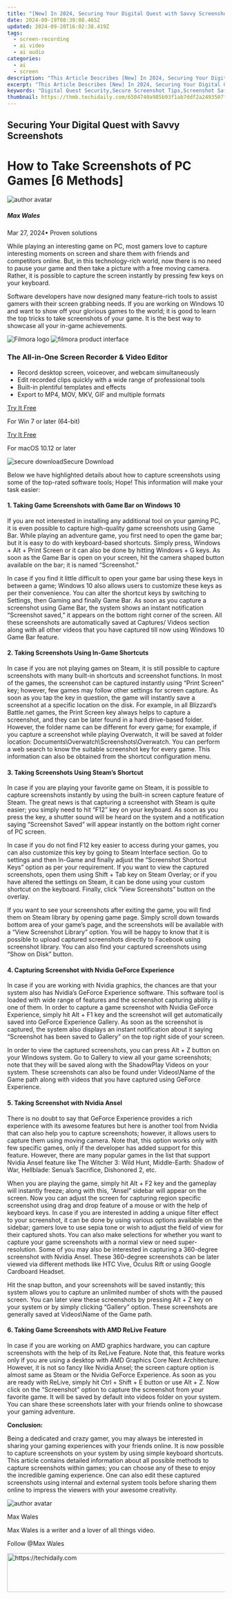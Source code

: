 ```yaml
---
title: "[New] In 2024, Securing Your Digital Quest with Savvy Screenshots"
date: 2024-09-19T08:39:08.465Z
updated: 2024-09-20T16:02:38.419Z
tags: 
  - screen-recording
  - ai video
  - ai audio
categories: 
  - ai
  - screen
description: "This Article Describes [New] In 2024, Securing Your Digital Quest with Savvy Screenshots"
excerpt: "This Article Describes [New] In 2024, Securing Your Digital Quest with Savvy Screenshots"
keywords: "Digital Quest Security,Secure Screenshot Tips,Screenshot Safety Guide,Safe Snapshots Online,Digital Stealth Strategies,Secure Screen Captures,Cyber Shielding Methods"
thumbnail: https://thmb.techidaily.com/6504740a985b93f1ab7ddf2a2493507fc4e1a65d7f00706449676a59eeb923d9.jpg
---
```


## Securing Your Digital Quest with Savvy Screenshots

# How to Take Screenshots of PC Games \[6 Methods\]

![author avatar](https://images.wondershare.com/filmora/article-images/max-wales-author.jpg)

##### Max Wales

 Mar 27, 2024• Proven solutions

While playing an interesting game on PC, most gamers love to capture interesting moments on screen and share them with friends and competitors online. But, in this technology-rich world, now there is no need to pause your game and then take a picture with a free moving camera. Rather, it is possible to capture the screen instantly by pressing few keys on your keyboard.

Software developers have now designed many feature-rich tools to assist gamers with their screen grabbing needs. If you are working on Windows 10 and want to show off your glorious games to the world; it is good to learn the top tricks to take screenshots of your game. It is the best way to showcase all your in-game achievements.

![Filmora logo](https://images.wondershare.com/filmora/logo_icon/wondershare-filmora-logo-horizontal.png) ![filmora product interface](https://images.wondershare.com/filmora/images/common/filmora-product-banner.png)

### The All-in-One Screen Recorder & Video Editor

* Record desktop screen, voiceover, and webcam simultaneously
* Edit recorded clips quickly with a wide range of professional tools
* Built-in plentiful templates and effects
* Export to MP4, MOV, MKV, GIF and multiple formats

[Try It Free](https://tools.techidaily.com/wondershare/filmora/download/)

For Win 7 or later (64-bit)

[Try It Free](https://tools.techidaily.com/wondershare/filmora/download/)

For macOS 10.12 or later

![secure download](https://static.wondershare.com/images-filmora/images/common/securety.svg)Secure Download

Below we have highlighted details about how to capture screenshots using some of the top-rated software tools; Hope! This information will make your task easier:

#### 1. Taking Game Screenshots with Game Bar on Windows 10

If you are not interested in installing any additional tool on your gaming PC, it is even possible to capture high-quality game screenshots using Game Bar. While playing an adventure game, you first need to open the game bar; but it is easy to do with keyboard-based shortcuts. Simply press, Windows + Alt + Print Screen or it can also be done by hitting Windows + G keys. As soon as the Game Bar is open on your screen, hit the camera shaped button available on the bar; it is named “Screenshot.”

In case if you find it little difficult to open your game bar using these keys in between a game; Windows 10 also allows users to customize these keys as per their convenience. You can alter the shortcut keys by switching to Settings, then Gaming and finally Game Bar. As soon as you capture a screenshot using Game Bar, the system shows an instant notification “Screenshot saved,” it appears on the bottom right corner of the screen. All these screenshots are automatically saved at Captures/ Videos section along with all other videos that you have captured till now using Windows 10 Game Bar feature.

#### 2. Taking Screenshots Using In-Game Shortcuts

In case if you are not playing games on Steam, it is still possible to capture screenshots with many built-in shortcuts and screenshot functions. In most of the games, the screenshot can be captured instantly using “Print Screen” key; however, few games may follow other settings for screen capture. As soon as you tap the key in question, the game will instantly save a screenshot at a specific location on the disk. For example, in all Blizzard’s Battle.net games, the Print Screen key always helps to capture a screenshot, and they can be later found in a hard drive-based folder. However, the folder name can be different for every game; for example, if you capture a screenshot while playing Overwatch, it will be saved at folder location: Documents\\Overwatch\\Screenshots\\Overwatch. You can perform a web search to know the suitable screenshot key for every game. This information can also be obtained from the shortcut configuration menu.

#### 3. Taking Screenshots Using Steam’s Shortcut

In case if you are playing your favorite game on Steam, it is possible to capture screenshots instantly by using the built-in screen capture feature of Steam. The great news is that capturing a screenshot with Steam is quite easier; you simply need to hit “F12” key on your keyboard. As soon as you press the key, a shutter sound will be heard on the system and a notification saying “Screenshot Saved” will appear instantly on the bottom right corner of PC screen.

In case if you do not find F12 key easier to access during your games, you can also customize this key by going to Steam Interface section. Go to settings and then In-Game and finally adjust the “Screenshot Shortcut Keys” option as per your requirement. If you want to view the captured screenshots, open them using Shift + Tab key on Steam Overlay; or if you have altered the settings on Steam, it can be done using your custom shortcut on the keyboard. Finally, click “View Screenshots” button on the overlay.

If you want to see your screenshots after exiting the game, you will find them on Steam library by opening game page. Simply scroll down towards bottom area of your game’s page, and the screenshots will be available with a “View Screenshot Library” option. You will be happy to know that it is possible to upload captured screenshots directly to Facebook using screenshot library. You can also find your captured screenshots using “Show on Disk” button.

#### 4. Capturing Screenshot with Nvidia GeForce Experience

In case if you are working with Nvidia graphics, the chances are that your system also has Nvidia’s GeForce Experience software. This software tool is loaded with wide range of features and the screenshot capturing ability is one of them. In order to capture a game screenshot with Nvidia GeForce Experience, simply hit Alt + F1 key and the screenshot will get automatically saved into GeForce Experience Gallery. As soon as the screenshot is captured, the system also displays an instant notification about it saying “Screenshot has been saved to Gallery” on the top right side of your screen.

In order to view the captured screenshots, you can press Alt + Z button on your Windows system. Go to Gallery to view all your game screenshots; note that they will be saved along with the ShadowPlay Videos on your system. These screenshots can also be found under Videos\\Name of the Game path along with videos that you have captured using GeForce Experience.

#### 5. Taking Screenshot with Nvidia Ansel

There is no doubt to say that GeForce Experience provides a rich experience with its awesome features but here is another tool from Nvidia that can also help you to capture screenshots; however, it allows users to capture them using moving camera. Note that, this option works only with few specific games, only if the developer has added support for this feature. However, there are many popular games in the list that support Nvidia Ansel feature like The Witcher 3: Wild Hunt, Middle-Earth: Shadow of War, Hellblade: Senua’s Sacrifice, Dishonored 2, etc.

When you are playing the game, simply hit Alt + F2 key and the gameplay will instantly freeze; along with this, “Ansel” sidebar will appear on the screen. Now you can adjust the screen for capturing region specific screenshot using drag and drop feature of a mouse or with the help of keyboard keys. In case if you are interested in adding a unique filter effect to your screenshot, it can be done by using various options available on the sidebar; gamers love to use sepia tone or wish to adjust the field of view for their captured shots. You can also make selections for whether you want to capture your game screenshots with a normal view or need super-resolution. Some of you may also be interested in capturing a 360-degree screenshot with Nvidia Ansel. These 360-degree screenshots can be later viewed via different methods like HTC Vive, Oculus Rift or using Google Cardboard Headset.

Hit the snap button, and your screenshots will be saved instantly; this system allows you to capture an unlimited number of shots with the paused screen. You can later view these screenshots by pressing Alt + Z key on your system or by simply clicking “Gallery” option. These screenshots are generally saved at Videos\\Name of the Game path.

#### 6. Taking Game Screenshots with AMD ReLive Feature

In case if you are working on AMD graphics hardware, you can capture screenshots with the help of its ReLive Feature. Note that, this feature works only if you are using a desktop with AMD Graphics Core Next Architecture. However, it is not so fancy like Nvidia Ansel; the screen capture option is almost same as Steam or the Nvidia GeForce Experience. As soon as you are ready with ReLive, simply hit Ctrl + Shift + E button or use Alt + Z. Now click on the “Screenshot” option to capture the screenshot from your favorite game. It will be saved by default into videos folder on your system. You can share these screenshots later with your friends online to showcase your gaming adventure.

**Conclusion:**

Being a dedicated and crazy gamer, you may always be interested in sharing your gaming experiences with your friends online. It is now possible to capture screenshots on your system by using simple keyboard shortcuts. This article contains detailed information about all possible methods to capture screenshots within games; you can choose any of these to enjoy the incredible gaming experience. One can also edit these captured screenshots using internal and external system tools before sharing them online to impress the viewers with your awesome creativity.

![author avatar](https://images.wondershare.com/filmora/article-images/max-wales-author.jpg)

Max Wales

Max Wales is a writer and a lover of all things video.

Follow @Max Wales

<ins class="adsbygoogle"
      style="display:block"
      data-ad-client="ca-pub-7571918770474297"
      data-ad-slot="8358498916"
      data-ad-format="auto"
      data-full-width-responsive="true"></ins>



<!-- affiliate ads begin -->
<a href="https://appsumo.8odi.net/c/5597632/2100542/7443" target="_top" id="2100542">
  <img src="//a.impactradius-go.com/display-ad/7443-2100542" border="0" alt="https://techidaily.com" width="728" height="90"/>
</a>
<img height="0" width="0" src="https://appsumo.8odi.net/i/5597632/2100542/7443" style="position:absolute;visibility:hidden;" border="0" />
<!-- affiliate ads end -->

